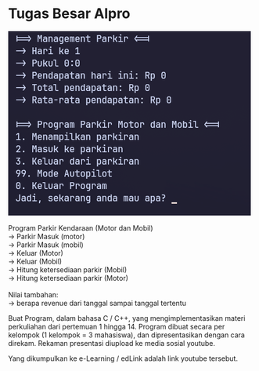 # Tugas Besar Alpro

![Screenshopt](./screenshot.png)

Program Parkir Kendaraan (Motor dan Mobil) <br />
-> Parkir Masuk (motor) <br />
-> Parkir Masuk (mobil) <br />
-> Keluar (Motor) <br />
-> Keluar (Mobil) <br />
-> Hitung ketersediaan parkir (Mobil) <br />
-> Hitung ketersediaan parkir (Motor) <br /><br />
Nilai tambahan: <br />
-> berapa revenue dari tanggal sampai tanggal tertentu <br />


Buat Program, dalam bahasa C / C++, yang mengimplementasikan materi perkuliahan dari pertemuan 1 hingga 14. Program dibuat secara per kelompok (1 kelompok = 3 mahasiswa), dan dipresentasikan dengan cara direkam. Rekaman presentasi diupload ke media sosial youtube.

Yang dikumpulkan ke e-Learning / edLink adalah link youtube tersebut.
